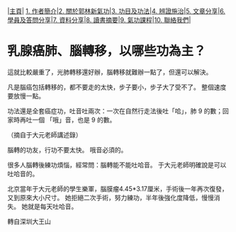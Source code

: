 |[主頁](/README.md)| [1. 作者簡介](/a10.md)|[2. 關於郭林新氣功](/a1.md)|[3. 功目及功法](/a2.md)|[4. 辨證施治](/a3.md)|[5. 文章分享](/a5.md)|[6. 學員及答問分享](/a6.md)|[7. 資料分享](/a7.md)|[8. 讀書摘要](/a4.md)|[9. 氣功課程](/郭林新氣功課程.md)|[10. 聯絡我們](/a9.md)|

# 乳腺癌肺、腦轉移，以哪些功為主？

這就比較嚴重了，光肺轉移還好辦，腦轉移就難辦一點了，但還可以解決。

凡是腦癌包括轉移的，都不要走的太快，步子要小，步子大了受不了。 整個速度要放慢一點。

功法還是全套癌症功，吐音吐兩次：一次在自然行走法後吐「哈」，肺 9 的數；回家時再吐一個 「哦」音，也是 9 的數。

（摘自于大元老師講述錄）

腦轉的功友，行功不要太快。 哦音必須的。

很多人腦轉後練功煩惱，經常問：腦轉能不能吐哈音。 于大元老師明確說是可以吐哈音的。

北京當年于大元老師的學生樂軍，腦膜瘤4.45*3.17厘米，手術後一年再次復發，又到原來大小尺寸。 她拒絕二次手術，努力練功，半年後強化度降低，慢慢消失。 她就是每天吐哈音。

轉自深圳大王山
